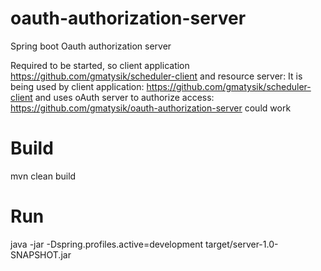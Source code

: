 # oauth-authorization-server

Spring boot Oauth authorization server

Required to be started, so client application  https://github.com/gmatysik/scheduler-client and resource server: It is being used by client application: https://github.com/gmatysik/scheduler-client and uses oAuth server to authorize access: https://github.com/gmatysik/oauth-authorization-server could work

# Build

mvn clean build

# Run

java -jar -Dspring.profiles.active=development target/server-1.0-SNAPSHOT.jar

